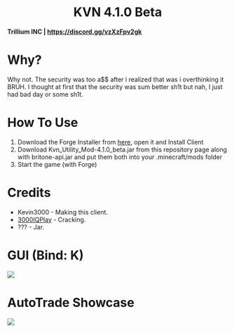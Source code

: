<h1 align="center">KVN 4.1.0 Beta</h1>

**Trillium INC | https://discord.gg/vzXzFpv2gk**

# Why?
Why not. The security was too a$$ after i realized that was i overthinking it BRUH. I thought at first that the security was sum better sh1t but nah, I just had bad day or some sh1t.

[1]: https://github.com/3000IQPlay
[2]: https://github.com/ethaanol

# How To Use

1. Download the Forge Installer from [here](https://files.minecraftforge.net/net/minecraftforge/forge/index_1.12.2.html), open it and Install Client
2. Download Kvn_Utility_Mod-4.1.0_beta.jar from this repository page along with britone-api.jar and put them both into your .minecraft/mods folder
3. Start the game (with Forge)

# Credits
- Kevin3000 - Making this client.
- [3000IQPlay][1] - Cracking.
- ??? - Jar.

# GUI (Bind: K)

<img src="https://media.discordapp.net/attachments/1165553952109117461/1205966342742868088/Dzh6tvK.png?ex=65da4aad&is=65c7d5ad&hm=fcf5312dda3f9318516bf5895194c07251fff61d02b9e7106fa2a0677fd42ade&=&format=webp&quality=lossless&width=1662&height=934">

# AutoTrade Showcase

<img src="https://www.youtube.com/watch?v=IckqRyHhcx8">
